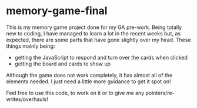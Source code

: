 # memory-game-final

This is my memory game project done for my GA pre-work.
Being totally new to coding, I have managed to learn a lot in the recent weeks but, as expected, there are some parts that
have gone slightly over my head.
These things mainly being: 
 - getting the JavaScript to respond and turn over the cards when clicked
 - getting the board and cards to show up

Although the game does not work completely, it has almost all of the elements needed. I just need a little more guidance to
get it spot on!

Feel free to use this code, to work on it or to give me any pointers/re-writes/overhauls!

